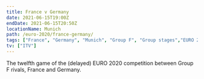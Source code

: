 ```yaml
---
title: France v Germany
date: 2021-06-15T19:00Z
endDate: 2021-06-15T20:50Z
locationName: Munich
path: /euro-2020/france-germany/
tags: ["France", "Germany", "Munich", "Group F", "Group stages","EURO 2020"]
tv: ["ITV"]
---
```


The twelfth game of the (delayed) EURO 2020 competition between Group F rivals, France and Germany.